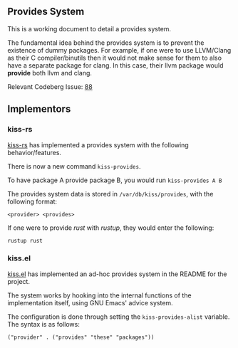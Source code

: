 ## Provides System

This is a working document to detail a provides system.

The fundamental idea behind the provides system is to prevent the existence
of dummy packages. For example, if one were to use LLVM/Clang as their
C compiler/binutils then it would not make sense for them to also have a
separate package for clang. In this case, their llvm package would **provide**
both llvm and clang.

Relevant Codeberg Issue: [88](https://codeberg.org/kiss-community/repo/issues/88)

## Implementors

### kiss-rs
[kiss-rs](https://github.com/XDream8/kiss-rs) has implemented a provides system
with the following behavior/features.

There is now a new command `kiss-provides`.

To have package A provide package B, you would run `kiss-provides A B`

The provides system data is stored in `/var/db/kiss/provides`, with the
following format:

```
<provider> <provides>
```

If one were to provide *rust* with *rustup*, they would enter the following:

```
rustup rust
```


### kiss.el

[kiss.el](https://github.com/ehawkvu/kiss.el) has implemented an ad-hoc
provides system in the README for the project.

The system works by hooking into the internal functions of the implementation
itself, using GNU Emacs' advice system.

The configuration is done through setting the `kiss-provides-alist` variable.
The syntax is as follows:

```
("provider" . ("provides" "these" "packages"))
```
